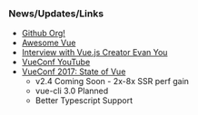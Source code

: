### News/Updates/Links
* [Github Org!](https://github.com/denver-vue/meetup)
* [Awesome Vue](https://github.com/vuejs/awesome-vue)
* [Interview with Vue.js Creator Evan You](https://medium.freecodecamp.org/between-the-wires-an-interview-with-vue-js-creator-evan-you-e383cbf57cc4)
* [VueConf YouTube](https://www.youtube.com/channel/UC9dJjbYeXjirDYYVfUD3bSw/videos)
* [VueConf 2017: State of Vue](https://www.youtube.com/watch?v=lG0Ys-2d4MA)
	* v2.4 Coming Soon - 2x-8x SSR perf gain
	* vue-cli 3.0 Planned
	* Better Typescript Support
